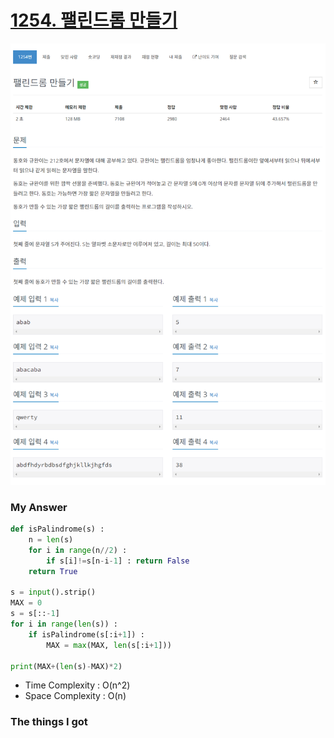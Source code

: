 # [1254. 팰린드롬 만들기](https://www.acmicpc.net/problem/1254)

![image](Problem.png)



### My Answer

```python
def isPalindrome(s) : 
    n = len(s)
    for i in range(n//2) : 
        if s[i]!=s[n-i-1] : return False
    return True

s = input().strip()
MAX = 0
s = s[::-1]
for i in range(len(s)) : 
    if isPalindrome(s[:i+1]) : 
        MAX = max(MAX, len(s[:i+1]))

print(MAX+(len(s)-MAX)*2)
```

* Time Complexity : O(n^2)
* Space Complexity : O(n)



### The things I got

